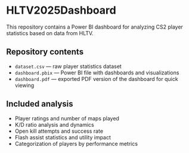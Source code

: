 # HLTV2025Dashboard

This repository contains a Power BI dashboard for analyzing CS2 player statistics based on data from HLTV.

## Repository contents

- `dataset.csv` — raw player statistics dataset
- `dashboard.pbix` — Power BI file with dashboards and visualizations
- `dashboard.pdf` — exported PDF version of the dashboard for quick viewing

## Included analysis

- Player ratings and number of maps played
- K/D ratio analysis and dynamics
- Open kill attempts and success rate
- Flash assist statistics and utility impact
- Categorization of players by performance metrics

